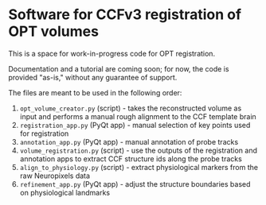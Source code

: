 # Software for CCFv3 registration of OPT volumes

This is a space for work-in-progress code for OPT registration.

Documentation and a tutorial are coming soon; for now, the code is provided "as-is," without any guarantee of support.

The files are meant to be used in the following order:

1. `opt_volume_creator.py` (script) - takes the reconstructed volume as input and performs a manual rough alignment to the CCF template brain
2. `registration_app.py` (PyQt app) - manual selection of key points used for registration
3. `annotation_app.py` (PyQt app) - manual annotation of probe tracks
4. `volume_registration.py` (script) - use the outputs of the registration and annotation apps to extract CCF structure ids along the probe tracks
5. `align_to_physiology.py` (script) - extract physiological markers from the raw Neuropixels data
6. `refinement_app.py` (PyQt app) - adjust the structure boundaries based on physiological landmarks
